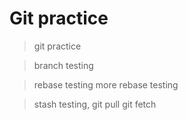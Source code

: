 # Git practice

> git practice

> branch testing

> rebase testing
> more rebase testing

> stash testing, git pull git fetch
